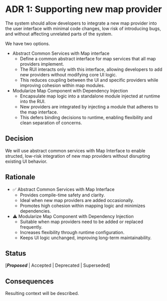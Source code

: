 # ADR 1: Supporting new map provider 
The system should allow developers to integrate a new map provider into the user interface with minimal code changes, low risk of introducing bugs, and without affecting unrelated parts of the system.

We have two options.

- Abstract Common Services with Map interface
  - Define a common abstract interface for map services that all map providers implement.
  - The RUI interacts only with this interface, allowing developers to add new providers without modifying core UI logic.
  - This reduces coupling between the UI and specific providers while improving cohesion within map modules.
- Modularize Map Component with Dependency Injection
  - Encapsulate map logic into a standalone module injected at runtime into the RUI.
  - New providers are integrated by injecting a module that adheres to the map interface.
  - This defers binding decisions to runtime, enabling flexibility and clean separation of concerns.

## Decision 
We will use abstract common services with Map Interface to enable structed, low-risk integration of new map providers without disrupting existing UI behavior.

## Rationale 
- ✅ Abstract Common Services with Map Interface
  - Provides compile-time safety and clarity.
  - Ideal when new map providers are added occasionally.
  - Promotes high cohesion within mapping logic and minimizes dependencies.
- ⚠️ Modularize Map Component with Dependency Injection
  - Suitable when map providers need to be added or replaced frequently.
  - Increases flexibility through runtime configuration.
  - Keeps UI logic unchanged, improving long-term maintainability.

## Status
[***Proposed*** | Accepted | Deprecated | Superseded]

## Consequences
Resulting context will be described.